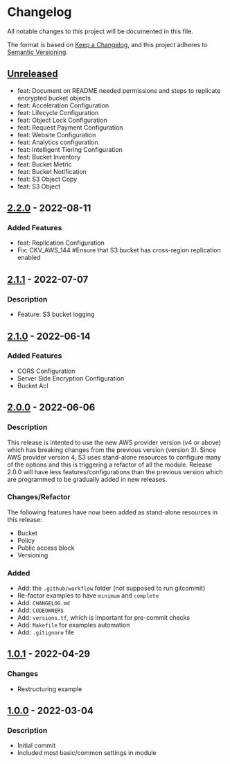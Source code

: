 # Changelog
All notable changes to this project will be documented in this file.

The format is based on [Keep a Changelog](https://keepachangelog.com/en/1.0.0/),
and this project adheres to [Semantic Versioning](https://semver.org/spec/v2.0.0.html).

## [Unreleased]
- feat: Document on README needed permissions and steps to replicate encrypted bucket objects
- feat: Acceleration Configuration
- feat: Lifecycle Configuration
- feat: Object Lock Configuration
- feat: Request Payment Configuration
- feat: Website Configuration
- feat: Analytics configuration
- feat: Intelligent Tiering Configuration
- feat: Bucket Inventory
- feat: Bucket Metric
- feat: Bucket Notification
- feat: S3 Object Copy
- feat: S3 Object

## [2.2.0] - 2022-08-11
### Added Features
- feat: Replication Configuration
- Fix: CKV_AWS_144 #Ensure that S3 bucket has cross-region replication enabled

## [2.1.1] - 2022-07-07
### Description
- Feature: S3 bucket logging

## [2.1.0] - 2022-06-14
### Added Features
- CORS Configuration
- Server Side Encryption Configuration
- Bucket Acl

## [2.0.0] - 2022-06-06
### Description
This release is intented to use the new AWS provider version (v4 or above) which has breaking changes from the previous version (version 3).
Since AWS provider version 4, S3 uses stand-alone resources to configure many of the options and this is triggering a refactor of all the module. Release 2.0.0 will have less features/configurations than the previous version which are programmed to be gradually added in new releases.

### Changes/Refactor
The following features have now been added as stand-alone resources in this release:
- Bucket
- Policy
- Public access block
- Versioning

### Added
- Add: the `.github/workflow` folder (not supposed to run gitcommit)
- Re-factor examples to have `minimum` and `complete`
- Add: `CHANGELOG.md`
- Add: `CODEOWNERS`
- Add: `versions.tf`, which is important for pre-commit checks
- Add: `Makefile` for examples automation
- Add: `.gitignore` file

## [1.0.1] - 2022-04-29
### Changes
- Restructuring example

## [1.0.0] - 2022-03-04
### Description
- Initial commit
- Included most basic/common settings in module

[Unreleased]: https://github.com/boldlink/terraform-aws-s3/compare/2.2.0...HEAD
[2.2.0]: https://github.com/boldlink/terraform-aws-s3/releases/tag/2.2.0
[2.1.1]: https://github.com/boldlink/terraform-aws-s3/releases/tag/2.1.1
[2.1.0]: https://github.com/boldlink/terraform-aws-s3/releases/tag/2.1.0
[2.0.0]: https://github.com/boldlink/terraform-aws-s3/releases/tag/2.0.0
[1.0.1]: https://github.com/boldlink/terraform-aws-s3/releases/tag/1.0.1
[1.0.0]: https://github.com/boldlink/terraform-aws-s3/releases/tag/1.0.0
